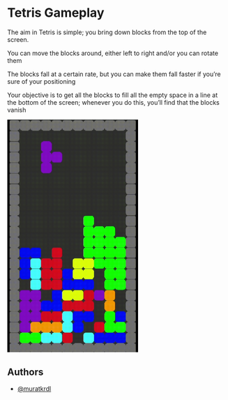 
# Tetris Gameplay

The aim in Tetris is simple; you bring down blocks from the top of the screen.

You can move the blocks around, either left to right and/or you can rotate them

The blocks fall at a certain rate, but you can make them fall faster if you’re sure of your positioning

Your objective is to get all the blocks to fill all the empty space in a line at the bottom of the screen; whenever you do this, you’ll find that the blocks vanish

<img src="https://github.com/muratkrdl/Tetris/blob/main/Tetris-Gameplay.gif" width="300">


## Authors

- [@muratkrdl](https://github.com/muratkrdl)

